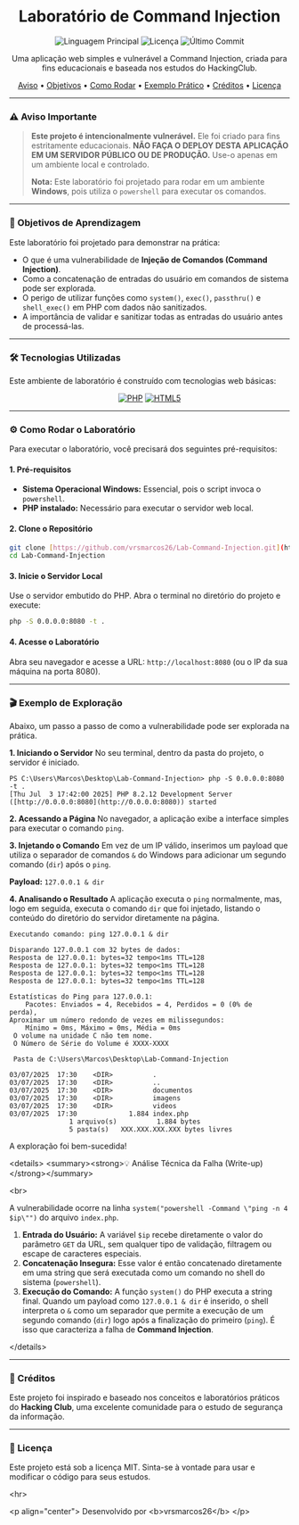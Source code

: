 <div align="center">
  <h1>
    Laboratório de Command Injection
  </h1>
</div>

<p align="center">
  <img alt="Linguagem Principal" src="https://img.shields.io/github/languages/top/vrsmarcos26/Lab-Command-Injection?style=for-the-badge&color=777BB4">
  <img alt="Licença" src="https://img.shields.io/github/license/vrsmarcos26/Lab-Command-Injection?style=for-the-badge&color=blue">
  <img alt="Último Commit" src="https://img.shields.io/github/last-commit/vrsmarcos26/Lab-Command-Injection?style=for-the-badge&color=green">
</p>

<p align="center">
  Uma aplicação web simples e vulnerável a Command Injection, criada para fins educacionais e baseada nos estudos do HackingClub.
</p>

<p align="center">
  <a href="#-aviso-importante">Aviso</a> •
  <a href="#-objetivos-de-aprendizagem">Objetivos</a> •
  <a href="#-como-rodar-o-laboratório">Como Rodar</a> •
  <a href="#-exemplo-de-exploração">Exemplo Prático</a> •
  <a href="#-créditos">Créditos</a> •
  <a href="#-licença">Licença</a>
</p>

---

### ⚠️ Aviso Importante

> **Este projeto é intencionalmente vulnerável.** Ele foi criado para fins estritamente educacionais. **NÃO FAÇA O DEPLOY DESTA APLICAÇÃO EM UM SERVIDOR PÚBLICO OU DE PRODUÇÃO.** Use-o apenas em um ambiente local e controlado.
>
> **Nota:** Este laboratório foi projetado para rodar em um ambiente **Windows**, pois utiliza o `powershell` para executar os comandos.

---

### 🎯 Objetivos de Aprendizagem

Este laboratório foi projetado para demonstrar na prática:

-   O que é uma vulnerabilidade de **Injeção de Comandos (Command Injection)**.
-   Como a concatenação de entradas do usuário em comandos de sistema pode ser explorada.
-   O perigo de utilizar funções como `system()`, `exec()`, `passthru()` e `shell_exec()` em PHP com dados não sanitizados.
-   A importância de validar e sanitizar todas as entradas do usuário antes de processá-las.

---

### 🛠️ Tecnologias Utilizadas

Este ambiente de laboratório é construído com tecnologias web básicas:

<p align="center">
  <a href="https://www.php.net/"><img src="https://img.shields.io/badge/PHP-777BB4?style=for-the-badge&logo=php&logoColor=white" alt="PHP"></a>
  <a href="#"><img src="https://img.shields.io/badge/HTML5-E34F26?style=for-the-badge&logo=html5&logoColor=white" alt="HTML5"></a>
</p>

---

### ⚙️ Como Rodar o Laboratório

Para executar o laboratório, você precisará dos seguintes pré-requisitos:

#### **1. Pré-requisitos**
-   **Sistema Operacional Windows:** Essencial, pois o script invoca o `powershell`.
-   **PHP instalado:** Necessário para executar o servidor web local.

#### **2. Clone o Repositório**
```bash
git clone [https://github.com/vrsmarcos26/Lab-Command-Injection.git](https://github.com/vrsmarcos26/Lab-Command-Injection.git)
cd Lab-Command-Injection
```

#### **3. Inicie o Servidor Local**
Use o servidor embutido do PHP. Abra o terminal no diretório do projeto e execute:
```bash
php -S 0.0.0.0:8080 -t .
````

#### **4. Acesse o Laboratório**

Abra seu navegador e acesse a URL: `http://localhost:8080` (ou o IP da sua máquina na porta 8080).

-----

### 🎬 Exemplo de Exploração

Abaixo, um passo a passo de como a vulnerabilidade pode ser explorada na prática.

**1. Iniciando o Servidor**
No seu terminal, dentro da pasta do projeto, o servidor é iniciado.

```
PS C:\Users\Marcos\Desktop\Lab-Command-Injection> php -S 0.0.0.0:8080 -t .
[Thu Jul  3 17:42:00 2025] PHP 8.2.12 Development Server ([http://0.0.0.0:8080](http://0.0.0.0:8080)) started
```

**2. Acessando a Página**
No navegador, a aplicação exibe a interface simples para executar o comando `ping`.

**3. Injetando o Comando**
Em vez de um IP válido, inserimos um payload que utiliza o separador de comandos `&` do Windows para adicionar um segundo comando (`dir`) após o `ping`.

**Payload:** `127.0.0.1 & dir`

**4. Analisando o Resultado**
A aplicação executa o `ping` normalmente, mas, logo em seguida, executa o comando `dir` que foi injetado, listando o conteúdo do diretório do servidor diretamente na página.

```
Executando comando: ping 127.0.0.1 & dir

Disparando 127.0.0.1 com 32 bytes de dados:
Resposta de 127.0.0.1: bytes=32 tempo<1ms TTL=128
Resposta de 127.0.0.1: bytes=32 tempo<1ms TTL=128
Resposta de 127.0.0.1: bytes=32 tempo<1ms TTL=128
Resposta de 127.0.0.1: bytes=32 tempo<1ms TTL=128

Estatísticas do Ping para 127.0.0.1:
    Pacotes: Enviados = 4, Recebidos = 4, Perdidos = 0 (0% de
perda),
Aproximar um número redondo de vezes em milissegundos:
    Mínimo = 0ms, Máximo = 0ms, Média = 0ms
 O volume na unidade C não tem nome.
 O Número de Série do Volume é XXXX-XXXX

 Pasta de C:\Users\Marcos\Desktop\Lab-Command-Injection

03/07/2025  17:30    <DIR>          .
03/07/2025  17:30    <DIR>          ..
03/07/2025  17:30    <DIR>          documentos
03/07/2025  17:30    <DIR>          imagens
03/07/2025  17:30    <DIR>          videos
03/07/2025  17:30             1.884 index.php
               1 arquivo(s)          1.884 bytes
               5 pasta(s)   XXX.XXX.XXX.XXX bytes livres
```

A exploração foi bem-sucedida\!

\<details\>
\<summary\>\<strong\>💡 Análise Técnica da Falha (Write-up)\</strong\>\</summary\>

\<br\>

A vulnerabilidade ocorre na linha `system("powershell -Command \"ping -n 4 $ip\"")` do arquivo `index.php`.

1.  **Entrada do Usuário:** A variável `$ip` recebe diretamente o valor do parâmetro `GET` da URL, sem qualquer tipo de validação, filtragem ou escape de caracteres especiais.
2.  **Concatenação Insegura:** Esse valor é então concatenado diretamente em uma string que será executada como um comando no shell do sistema (`powershell`).
3.  **Execução do Comando:** A função `system()` do PHP executa a string final. Quando um payload como `127.0.0.1 & dir` é inserido, o shell interpreta o `&` como um separador que permite a execução de um segundo comando (`dir`) logo após a finalização do primeiro (`ping`). É isso que caracteriza a falha de **Command Injection**.

\</details\>

-----

### 🙌 Créditos

Este projeto foi inspirado e baseado nos conceitos e laboratórios práticos do **Hacking Club**, uma excelente comunidade para o estudo de segurança da informação.

-----

### 📝 Licença

Este projeto está sob a licença MIT. Sinta-se à vontade para usar e modificar o código para seus estudos.

\<hr\>

\<p align="center"\>
Desenvolvido por \<b\>vrsmarcos26\</b\>
\</p\>
